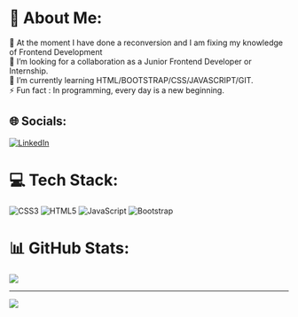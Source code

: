 # 💫 About Me:
🔭 At the moment I have done a reconversion and I am fixing my knowledge of Frontend Development<br>👯 I’m looking for a  collaboration  as a Junior Frontend Developer or Internship.<br>🌱 I’m currently learning HTML/BOOTSTRAP/CSS/JAVASCRIPT/GIT. <br>⚡ Fun fact : In programming, every day is a new beginning.


## 🌐 Socials:
[![LinkedIn](https://img.shields.io/badge/LinkedIn-%230077B5.svg?logo=linkedin&logoColor=white)](https://linkedin.com/in/https://www.linkedin.com/in/monica-birsan-33b468257/) 

# 💻 Tech Stack:
![CSS3](https://img.shields.io/badge/css3-%231572B6.svg?style=for-the-badge&logo=css3&logoColor=white) ![HTML5](https://img.shields.io/badge/html5-%23E34F26.svg?style=for-the-badge&logo=html5&logoColor=white) ![JavaScript](https://img.shields.io/badge/javascript-%23323330.svg?style=for-the-badge&logo=javascript&logoColor=%23F7DF1E) ![Bootstrap](https://img.shields.io/badge/bootstrap-%23563D7C.svg?style=for-the-badge&logo=bootstrap&logoColor=white)
# 📊 GitHub Stats:
![](https://github-readme-stats.vercel.app/api?username=monicabirsan&theme=radical&hide_border=false&include_all_commits=true&count_private=true)<br/>


---
[![](https://visitcount.itsvg.in/api?id=monicabirsan&icon=9&color=5)](https://visitcount.itsvg.in)

<!-- Proudly created with GPRM ( https://gprm.itsvg.in ) -->
